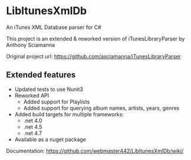 # LibItunesXmlDb
An iTunes XML Database parser for C#

This project is an extended & reworked version of iTunesLibraryParser by Anthony Sciamanna

Original project url: https://github.com/asciamanna/iTunesLibraryParser

## Extended features
 * Updated tests to use Nunit3
 * Reworked API
     + Added support for Playlists
     + Added support for querying album names, artists, years, genres
 * Added build targets for multiple frameworks: 
     + .net 4.0
     + .net 4.5
     + .net 4.7 
 * Available as a nuget package

Documentation: https://github.com/webmaster442/LibItunesXmlDb/wiki/